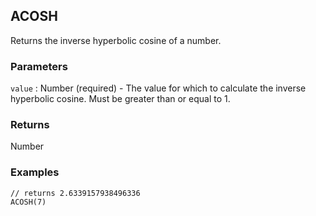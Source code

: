 ## ACOSH

Returns the inverse hyperbolic cosine of a number.

### Parameters
`value` : Number (required) - The value for which to calculate the inverse hyperbolic cosine. Must be greater than or equal to 1.

### Returns
Number

### Examples
```
// returns 2.6339157938496336
ACOSH(7)
```